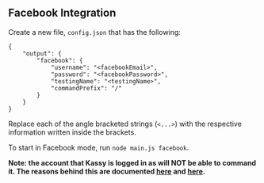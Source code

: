 ## Facebook Integration
Create a new file, `config.json` that has the following:
```
{
    "output": {
        "facebook": {
            "username": "<facebookEmail>",
            "password": "<facebookPassword>",
            "testingName": "<testingName>",
            "commandPrefix": "/"
        }
    }
}
```
Replace each of the angle bracketed strings (`<...>`) with the respective information written inside the brackets.

To start in Facebook mode, run `node main.js facebook`.

<b>Note: the account that Kassy is logged in as will NOT be able to command it. The reasons behind this are documented [here](https://github.com/mrkno/Kassy/issues/77#issuecomment-209161404) and [here](https://github.com/mrkno/Kassy/issues/77#issuecomment-181676118).</b>
